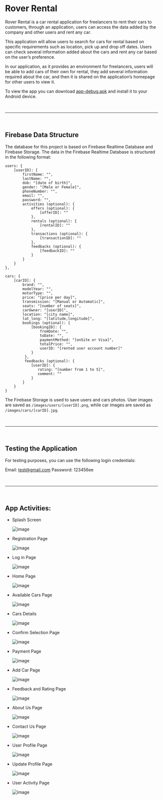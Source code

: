 # **Rover Rental**

Rover Rental is a car rental application for freelancers to rent their cars to customers, through an application, users can access the data added by the company and other users and rent any car.

This application will allow users to search for cars for rental based on specific requirements such as location, pick up and drop off dates. Users can check several information added about the cars and rent any car based on the user’s preference.

In our application, as it provides an environment for freelancers, users will be able to add cars of their own for rental, they add several information required about the car, and then it is shared on the application’s homepage for other users to view it.

To view the app you can download [app-debug.apk](https://github.com/obada-jaras/RoverRental/blob/master/app-debug.apk) and install it to your Android device.

<br>
<hr>
<br>

## **Firebase Data Structure**

The database for this project is based on Firebase Realtime Database and Firebase Storage. The data in the Firebase Realtime Database is structured in the following format:

```
users: {
    [userID]: {
        firstName: "",
        lastName: "",
        dob: "[date of birth]",
        gender: "[Male or Female]",
        phoneNumber: "",
        email: "",
        password: "",
        activities (optional): {
            offers (optional): {
                [offerID]: ""
            },
            rentals (optional): {
                [rentalID]: ""
            },
            transactions (optional): {
                [transactionID]: ""
            },
            feedbacks (optional): {
                [feedbackID]: ""
            }
        }
    }
},

cars: {
    [carID]: {
        brand: "",
        modelYear: "",
        motorType: "",
        price: "[price per day]",
        transmission: "[Manual or Automatic]",
        seats: "[number of seats]",
        carOwner: "[userID]",
        location: "[city name]",
        lat_long: "[latitude,longitude]",
        bookings (optional): {
            [bookingID]: {
                fromDate: "",
                toDate: "",
                paymentMethod: "[onSite or Visa]",
                totalPrice: "",
                userID: "[rented user account number]"
            }
         },
         feedbacks (optional): {
            [userID]: {
               rating: "[number from 1 to 5]",
               comment: ""
            }
        }
    }
}
```

The Firebase Storage is used to save users and cars photos. User images are saved as `/images/users/[userID].png`, while car images are saved as `/images/cars/[carID].jpg`.

<br>
<hr>
<br>

## **Testing the Application**

For testing purposes, you can use the following login credentials:

Email: test@gmail.com
Password: 123456ee

<br>
<hr>
<br>

## **App Activities**:
- Splash Screen
  
  ![image](https://user-images.githubusercontent.com/35347949/219206516-1a583b8b-574e-4920-ab52-acdaba9d730b.png)

- Registration Page
  
  ![image](https://user-images.githubusercontent.com/35347949/219206931-9c640916-563a-4131-bfed-437876e59a36.png)

- Log in Page
  
  ![image](https://user-images.githubusercontent.com/35347949/219206806-1e367845-3970-4162-9e75-fa495da6777a.png)

- Home Page

   ![image](https://user-images.githubusercontent.com/35347949/219208399-7e01de65-dd55-4458-a6ae-f194415967e4.png)

- Available Cars Page

   ![image](https://user-images.githubusercontent.com/35347949/219209612-c82299d7-fe33-41eb-8d21-fd8baeb8bf3f.png)

- Cars Details
  
  ![image](https://user-images.githubusercontent.com/35347949/219210987-d24f6c68-4e89-4412-bc86-0a9bebb344d7.png)

- Confirm Selection Page

   ![image](https://user-images.githubusercontent.com/35347949/219211257-594e9749-d676-4128-a2c0-3cd067569789.png)

- Payment Page

   ![image](https://user-images.githubusercontent.com/35347949/219211505-835362d6-8317-4def-bb9f-bfe270c3d1dc.png)

- Add Car Page
  
  ![image](https://user-images.githubusercontent.com/35347949/219212033-d2e79907-dccb-4bba-a3bc-8e29859dde9f.png)

- Feedback and Rating Page

   ![image](https://user-images.githubusercontent.com/35347949/219212407-46ca2515-64a2-4f4e-99ea-ab9d99020bdc.png)

- About Us Page
  
  ![image](https://user-images.githubusercontent.com/35347949/219212892-7674d4ec-fedc-4eae-ad1d-21d654f55833.png)

- Contact Us Page

   ![image](https://user-images.githubusercontent.com/35347949/219213250-3d61f504-1745-47e5-9ea9-84c1ecfe4f75.png)

- User Profile Page
  
  ![image](https://user-images.githubusercontent.com/35347949/219213832-dfc11635-473d-4dd9-9e89-2be68bd9b1f6.png)

- Update Profile Page

   ![image](https://user-images.githubusercontent.com/35347949/219213918-afb44125-60fb-4ace-a4be-a507b8cd1f98.png)

- User Activity Page
  
  ![image](https://user-images.githubusercontent.com/35347949/219215052-e16c402f-a468-4732-8f8a-b34773b0fa05.png)

